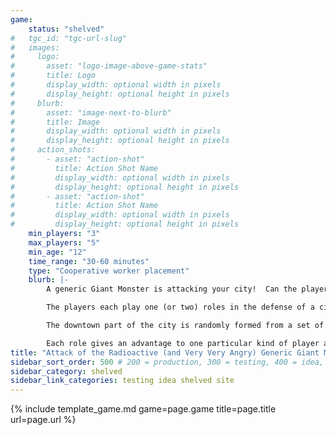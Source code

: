```yaml
---
game:
    status: "shelved"
#   tgc_id: "tgc-url-slug"
#   images:
#     logo:
#       asset: "logo-image-above-game-stats"
#       title: Logo
#       display_width: optional width in pixels
#       display_height: optional height in pixels
#     blurb:
#       asset: "image-next-to-blurb"
#       title: Image
#       display_width: optional width in pixels
#       display_height: optional height in pixels
#     action_shots:
#       - asset: "action-shot"
#         title: Action Shot Name
#         display_width: optional width in pixels
#         display_height: optional height in pixels
#       - asset: "action-shot"
#         title: Action Shot Name
#         display_width: optional width in pixels
#         display_height: optional height in pixels
    min_players: "3"
    max_players: "5"
    min_age: "12"
    time_range: "30-60 minutes"
    type: "Cooperative worker placement"
    blurb: |-
        A generic Giant Monster is attacking your city!  Can the players work together to kill it?

        The players each play one (or two) roles in the defense of a city against a rampaging Giant Monster.  The Monster slowly moves through town, killing population right and left.  The idea is to kill the Monster before all the population downtown is killed.

        The downtown part of the city is randomly formed from a set of building cards.  4 blocks each hold two buildings, one on each side of the main street.  The Generic Giant Beast starts at one end.  The players get a few turns of setup before the Beast starts rampaging.  Players control armed forces figures (infantry, armored tanks, light-armored troop carriers, helicopters, jets) plus scientific research of some sort.

        Each role gives an advantage to one particular kind of player action.
title: "Attack of the Radioactive (and Very Very Angry) Generic Giant Monster"
sidebar_sort_order: 500 # 200 = production, 300 = testing, 400 = idea, 500 = shelved
sidebar_category: shelved
sidebar_link_categories: testing idea shelved site
---
```

{% include template_game.md game=page.game title=page.title url=page.url %}
